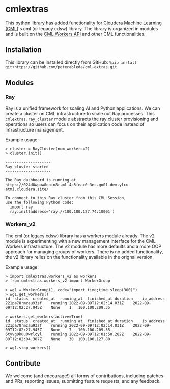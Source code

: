 # cmlextras

This python library has added functionality for [Cloudera Machine Learning (CML)](https://docs.cloudera.com/machine-learning/cloud/product/topics/ml-product-overview.html#cdsw_overview)'s cml (or legacy cdsw) library. The library is organized in modules and is built on the [CML Workers API](https://docs.cloudera.com/machine-learning/cloud/distributed-computing/topics/ml-workers-api.html) and other CML functionalities.

## Installation
This library can be installed directly from GitHub:
```%pip install git+https://github.com/peterableda/cml-extras.git```

## Modules

### Ray
Ray is a unified framework for scaling AI and Python applications. We can create a cluster on CML infrastructure to scale out Ray processes. This `cmlextras.ray_cluster` module abstracts the ray cluster provisioning and operations so users can focus on their application code instead of infrastructure management. 

Example usage:
```
> cluster = RayCluster(num_workers=2)
> cluster.init()

--------------------
Ray cluster started
--------------------

The Ray dashboard is running at 
https://024d0wpuw0eain8r.ml-4c5feac0-3ec.go01-dem.ylcu-atmi.cloudera.site/

To connect to this Ray cluster from this CML Session, 
use the following Python code:
  import ray
  ray.init(address='ray://100.100.127.74:10001')

```

### Workers_v2
The cml (or legacy cdsw) library has a workers module already. The v2 module is experimenting with a new management interface for the CML Workers infrastructure. The v2 module has more defaults and a more OOP approach for managing groups of workers. There is no added functionality, the v2 library relies on the functionality available in the orignal version. 

Example usage:
```
> import cmlextras.workers_v2 as workers
> from cmlextras.workers_v2 import WorkerGroup

> wg1 = WorkerGroup(1, code="import time;time.sleep(300)")
> wg1.get_workers()
id	status	created_at	running_at	finished_at	duration	ip_address
221pa78rmzau93zf	running	2022-09-09T12:02:14.031Z	2022-09-09T12:02:27.945Z	None	1	100.100.209.35

> workers.get_workers(active=True)
id	status	created_at	running_at	finished_at	duration	ip_address
221pa78rmzau93zf	running	2022-09-09T12:02:14.031Z	2022-09-09T12:02:27.945Z	None	7	100.100.209.35
6tyvg0kuu0wrlcyl	running	2022-09-09T12:01:50.282Z	2022-09-09T12:02:04.387Z	None	30	100.100.127.80

> wg1.stop_workers()
```


## Contribute 
We welcome (and encourage!) all forms of contributions, including patches and PRs, reporting issues, submitting feature requests, and any feedback. 

